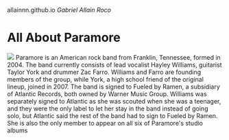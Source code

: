  allainnn.github.io
*Gabriel Allain Roco*                               
# All About Paramore
![](https://best-fit.transforms.svdcdn.com/production/portraits/PARAMORE-TLOBF-2_Lead_best_fit_exclusive.jpeg?w=1200&h=800&q=100&auto=format&fit=crop&dm=1675630672&s=1ef53483fbdcbedd88c05d8e7e787868)
Paramore is an American rock band from Franklin, Tennessee, formed in 2004. The band currently consists of lead vocalist Hayley Williams, guitarist Taylor York and drummer Zac Farro. Williams and Farro are founding members of the group, while York, a high school friend of the original lineup, joined in 2007. The band is signed to Fueled by Ramen, a subsidiary of Atlantic Records, both owned by Warner Music Group. Williams was separately signed to Atlantic as she was scouted when she was a teenager, and they were the only label to let her stay in the band instead of going solo, but Atlantic said the rest of the band had to sign to Fueled by Ramen. She is also the only member to appear on all six of Paramore's studio albums
